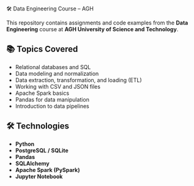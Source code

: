  🛠️ Data Engineering Course – AGH

This repository contains assignments and code examples from the **Data Engineering** course at **AGH University of Science and Technology**.

## 📚 Topics Covered

- Relational databases and SQL
- Data modeling and normalization
- Data extraction, transformation, and loading (ETL)
- Working with CSV and JSON files
- Apache Spark basics
- Pandas for data manipulation
- Introduction to data pipelines

## 🛠️ Technologies

- **Python**
- **PostgreSQL / SQLite**
- **Pandas**
- **SQLAlchemy**
- **Apache Spark (PySpark)**
- **Jupyter Notebook**

